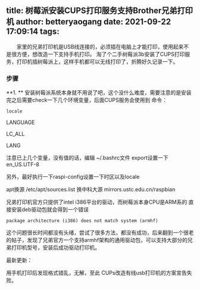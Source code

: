 title: 树莓派安装CUPS打印服务支持Brother兄弟打印机
author: betteryaogang
date: 2021-09-22 17:09:14
tags:
---
&emsp;&emsp;家里的兄弟打印机是USB线连接的，必须插在电脑上才能打印，使用起来不是很方便，想改造一下支持手机打印。
淘了个二手树莓派3b安装了CUPS打印服务，打印机插树莓派上，这样手机都可以无线打印了，折腾好久记录一下。

### 步骤

**1. ** 安装树莓派系统本身就不用说了吧，这个没什么难度，需要注意的是安装完之后需要check一下几个环境变量，后面CUPS服务会使用到
命令：
```
locale
```
LANGUAGE

LC_ALL

LANG

注意已上几个变量，没有值的话，编辑 ~/.bashrc文件
export设置一下en_US.UTF-8

另外，最好执行一下raspi-config设置一下时区以及locale

apt换源
/etc/apt/sources.list
换中科大源 mirrors.ustc.edu.cn/raspbian


兄弟打印机官方只提供了intel i386平台的驱动，而树莓派本身CPU是ARM系的 直接安装deb驱动包就会得到一个错误
```
package architecture (i386) does not match system (armhf)
```
这个问题很长时间都没有头绪，尝试了很多方法，都没有成功，后来翻到一个很老的帖子，发现了兄弟官方一个支持armhf架构的通用驱动包，可以支持大部分的兄弟打印机型号，安装后成功驱动打印机。

最新更新：

用手机打印后发现格式错乱，无解，至此 CUPs改造有线usb打印机的方案宣告失败。
